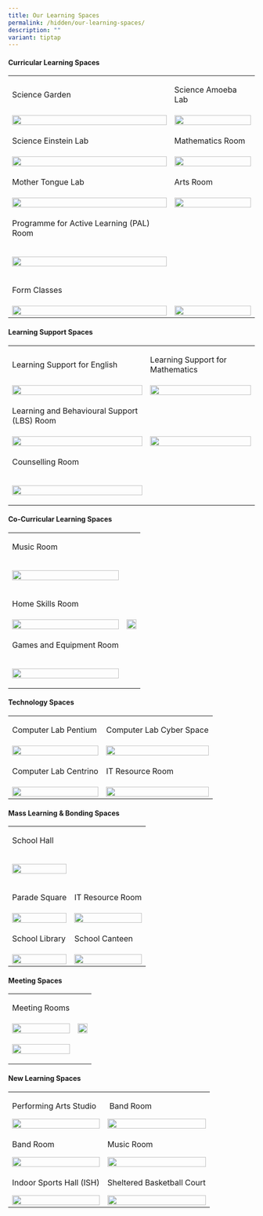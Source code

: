 ```yaml
---
title: Our Learning Spaces
permalink: /hidden/our-learning-spaces/
description: ""
variant: tiptap
---
```

<h4><strong>Curricular Learning Spaces</strong></h4>
<table style="minWidth: 50px">
<colgroup>
<col>
<col>
</colgroup>
<tbody>
<tr>
<td rowspan="1" colspan="1">
<p>Science Garden</p>
</td>
<td rowspan="1" colspan="1">
<p>Science Amoeba Lab</p>
</td>
</tr>
<tr>
<td rowspan="1" colspan="1">
<div class="isomer-image-wrapper">
<img style="width: 100%" height="auto" width="100%" src="/images/ols1.jpg">
</div>
</td>
<td rowspan="1" colspan="1">
<div class="isomer-image-wrapper">
<img style="width: 100%" height="auto" width="100%" src="/images/ols2.jpg">
</div>
</td>
</tr>
<tr>
<td rowspan="1" colspan="1">
<p>Science Einstein Lab</p>
</td>
<td rowspan="1" colspan="1">
<p>Mathematics Room</p>
</td>
</tr>
<tr>
<td rowspan="1" colspan="1">
<div class="isomer-image-wrapper">
<img style="width: 100%" height="auto" width="100%" src="/images/ols3.jpg">
</div>
</td>
<td rowspan="1" colspan="1">
<div class="isomer-image-wrapper">
<img style="width: 100%" height="auto" width="100%" src="/images/ols4.jpg">
</div>
</td>
</tr>
<tr>
<td rowspan="1" colspan="1">
<p>Mother Tongue Lab</p>
</td>
<td rowspan="1" colspan="1">
<p>Arts Room</p>
</td>
</tr>
<tr>
<td rowspan="1" colspan="1">
<div class="isomer-image-wrapper">
<img style="width: 100%" height="auto" width="100%" src="/images/ols5.jpg">
</div>
</td>
<td rowspan="1" colspan="1">
<div class="isomer-image-wrapper">
<img style="width: 100%" height="auto" width="100%" src="/images/ols6.jpg">
</div>
</td>
</tr>
<tr>
<td rowspan="1" colspan="1">
<p>Programme for Active Learning (PAL) Room</p>
</td>
<td rowspan="1" colspan="1">
<p>&nbsp;</p>
</td>
</tr>
<tr>
<td rowspan="1" colspan="1">
<div class="isomer-image-wrapper">
<img style="width: 100%" height="auto" width="100%" src="/images/ols7.jpg">
</div>
</td>
<td rowspan="1" colspan="1">
<p>&nbsp;</p>
</td>
</tr>
<tr>
<td rowspan="1" colspan="1">
<p>Form Classes</p>
</td>
<td rowspan="1" colspan="1">
<p>&nbsp;</p>
</td>
</tr>
<tr>
<td rowspan="1" colspan="1">
<div class="isomer-image-wrapper">
<img style="width: 100%" height="auto" width="100%" src="/images/ols8.jpg">
</div>
</td>
<td rowspan="1" colspan="1">
<div class="isomer-image-wrapper">
<img style="width: 100%" height="auto" width="100%" src="/images/ols9.jpg">
</div>
</td>
</tr>
</tbody>
</table>
<h4><strong>Learning Support Spaces</strong></h4>
<table style="minWidth: 50px">
<colgroup>
<col>
<col>
</colgroup>
<tbody>
<tr>
<td rowspan="1" colspan="1">
<p>Learning Support for English</p>
</td>
<td rowspan="1" colspan="1">
<p>Learning Support for Mathematics</p>
</td>
</tr>
<tr>
<td rowspan="1" colspan="1">
<div class="isomer-image-wrapper">
<img style="width: 100%" height="auto" width="100%" src="/images/ols10.jpg">
</div>
</td>
<td rowspan="1" colspan="1">
<div class="isomer-image-wrapper">
<img style="width: 100%" height="auto" width="100%" src="/images/ols11.jpg">
</div>
</td>
</tr>
<tr>
<td rowspan="1" colspan="1">
<p>Learning and Behavioural Support (LBS) Room</p>
</td>
<td rowspan="1" colspan="1">
<p>&nbsp;</p>
</td>
</tr>
<tr>
<td rowspan="1" colspan="1">
<div class="isomer-image-wrapper">
<img style="width: 100%" height="auto" width="100%" src="/images/ols12.jpg">
</div>
</td>
<td rowspan="1" colspan="1">
<div class="isomer-image-wrapper">
<img style="width: 100%" height="auto" width="100%" src="/images/ols13.jpg">
</div>
</td>
</tr>
<tr>
<td rowspan="1" colspan="1">
<p>Counselling Room</p>
</td>
<td rowspan="1" colspan="1">
<p>&nbsp;</p>
</td>
</tr>
<tr>
<td rowspan="1" colspan="1">
<div class="isomer-image-wrapper">
<img style="width: 100%" height="auto" width="100%" src="/images/ols14.jpg">
</div>
</td>
<td rowspan="1" colspan="1">
<p>&nbsp;</p>
</td>
</tr>
</tbody>
</table>
<h4><strong>Co-Curricular Learning Spaces</strong></h4>
<table style="minWidth: 50px">
<colgroup>
<col>
<col>
</colgroup>
<tbody>
<tr>
<td rowspan="1" colspan="1">
<p>Music Room</p>
</td>
<td rowspan="1" colspan="1">
<p>&nbsp;</p>
</td>
</tr>
<tr>
<td rowspan="1" colspan="1">
<div class="isomer-image-wrapper">
<img style="width: 100%" height="auto" width="100%" src="/images/ols15.jpg">
</div>
</td>
<td rowspan="1" colspan="1">
<p>&nbsp;</p>
</td>
</tr>
<tr>
<td rowspan="1" colspan="1">
<p>Home Skills Room</p>
</td>
<td rowspan="1" colspan="1">
<p>&nbsp;</p>
</td>
</tr>
<tr>
<td rowspan="1" colspan="1">
<div class="isomer-image-wrapper">
<img style="width: 100%" height="auto" width="100%" src="/images/ols16.jpg">
</div>
</td>
<td rowspan="1" colspan="1">
<div class="isomer-image-wrapper">
<img style="width: 100%" height="auto" width="100%" src="/images/ols17.jpg">
</div>
</td>
</tr>
<tr>
<td rowspan="1" colspan="1">
<p>Games and Equipment Room</p>
</td>
<td rowspan="1" colspan="1">
<p>&nbsp;</p>
</td>
</tr>
<tr>
<td rowspan="1" colspan="1">
<div class="isomer-image-wrapper">
<img style="width: 100%" height="auto" width="100%" src="/images/ols18.jpg">
</div>
</td>
<td rowspan="1" colspan="1">
<p>&nbsp;</p>
</td>
</tr>
</tbody>
</table>
<h4><strong>Technology Spaces</strong></h4>
<table style="minWidth: 50px">
<colgroup>
<col>
<col>
</colgroup>
<tbody>
<tr>
<td rowspan="1" colspan="1">
<p>Computer Lab Pentium</p>
</td>
<td rowspan="1" colspan="1">
<p>Computer Lab Cyber Space</p>
</td>
</tr>
<tr>
<td rowspan="1" colspan="1">
<div class="isomer-image-wrapper">
<img style="width: 100%" height="auto" width="100%" src="/images/ols19.jpg">
</div>
</td>
<td rowspan="1" colspan="1">
<div class="isomer-image-wrapper">
<img style="width: 100%" height="auto" width="100%" src="/images/ols20.jpg">
</div>
</td>
</tr>
<tr>
<td rowspan="1" colspan="1">
<p>Computer Lab Centrino</p>
</td>
<td rowspan="1" colspan="1">
<p>IT Resource Room</p>
</td>
</tr>
<tr>
<td rowspan="1" colspan="1">
<div class="isomer-image-wrapper">
<img style="width: 100%" height="auto" width="100%" src="/images/ols21.jpg">
</div>
</td>
<td rowspan="1" colspan="1">
<div class="isomer-image-wrapper">
<img style="width: 100%" height="auto" width="100%" src="/images/ols22.jpg">
</div>
</td>
</tr>
</tbody>
</table>
<h4><strong>Mass Learning &amp; Bonding Spaces</strong></h4>
<table style="minWidth: 50px">
<colgroup>
<col>
<col>
</colgroup>
<tbody>
<tr>
<td rowspan="1" colspan="1">
<p>School Hall</p>
</td>
<td rowspan="1" colspan="1">
<p>&nbsp;</p>
</td>
</tr>
<tr>
<td rowspan="1" colspan="1">
<div class="isomer-image-wrapper">
<img style="width: 100%" height="auto" width="100%" src="/images/ols23.jpg">
</div>
</td>
<td rowspan="1" colspan="1">
<p>&nbsp;</p>
</td>
</tr>
<tr>
<td rowspan="1" colspan="1">
<p>Parade Square</p>
</td>
<td rowspan="1" colspan="1">
<p>IT Resource Room</p>
</td>
</tr>
<tr>
<td rowspan="1" colspan="1">
<div class="isomer-image-wrapper">
<img style="width: 100%" height="auto" width="100%" src="/images/ols24.jpg">
</div>
</td>
<td rowspan="1" colspan="1">
<div class="isomer-image-wrapper">
<img style="width: 100%" height="auto" width="100%" src="/images/ols25.jpg">
</div>
</td>
</tr>
<tr>
<td rowspan="1" colspan="1">
<p>School Library</p>
</td>
<td rowspan="1" colspan="1">
<p>School Canteen</p>
</td>
</tr>
<tr>
<td rowspan="1" colspan="1">
<div class="isomer-image-wrapper">
<img style="width: 100%" height="auto" width="100%" src="/images/ols26.jpg">
</div>
</td>
<td rowspan="1" colspan="1">
<div class="isomer-image-wrapper">
<img style="width: 100%" height="auto" width="100%" src="/images/ols27.jpg">
</div>
</td>
</tr>
</tbody>
</table>
<h4><strong>Meeting Spaces</strong></h4>
<table style="minWidth: 50px">
<colgroup>
<col>
<col>
</colgroup>
<tbody>
<tr>
<td rowspan="1" colspan="1">
<p>Meeting Rooms</p>
</td>
<td rowspan="1" colspan="1">
<p>&nbsp;</p>
</td>
</tr>
<tr>
<td rowspan="1" colspan="1">
<div class="isomer-image-wrapper">
<img style="width: 100%" height="auto" width="100%" src="/images/ols28.jpg">
</div>
</td>
<td rowspan="1" colspan="1">
<div class="isomer-image-wrapper">
<img style="width: 100%" height="auto" width="100%" src="/images/ols29.jpg">
</div>
</td>
</tr>
<tr>
<td rowspan="1" colspan="1">
<div class="isomer-image-wrapper">
<img style="width: 100%" height="auto" width="100%" src="/images/ols30.jpg">
</div>
</td>
<td rowspan="1" colspan="1">
<p>&nbsp;</p>
</td>
</tr>
</tbody>
</table>
<h4><strong>New Learning Spaces</strong></h4>
<table style="minWidth: 50px">
<colgroup>
<col>
<col>
</colgroup>
<tbody>
<tr>
<td rowspan="1" colspan="1">
<p>Performing Arts Studio</p>
<div class="isomer-image-wrapper">
<img style="width: 100%" height="auto" width="100%" alt="" src="/images/20230802_161502.jpg">
</div>
</td>
<td rowspan="1" colspan="1">
<p>&nbsp;Band Room</p>
<div class="isomer-image-wrapper">
<img style="width: 100%" height="auto" width="100%" alt="" src="/images/20230802_161844.jpg">
</div>
</td>
</tr>
<tr>
<td rowspan="1" colspan="1">
<p>Band Room</p>
<div class="isomer-image-wrapper">
<img style="width: 100%" height="auto" width="100%" alt="" src="/images/20230802_161934.jpg">
</div>
</td>
<td rowspan="1" colspan="1">
<p>Music Room</p>
<div class="isomer-image-wrapper">
<img style="width: 100%" height="auto" width="100%" alt="" src="/images/20230802_162205.jpg">
</div>
</td>
</tr>
<tr>
<td rowspan="1" colspan="1">
<p>Indoor Sports Hall (ISH)</p>
<div class="isomer-image-wrapper">
<img style="width: 100%" height="auto" width="100%" alt="" src="/images/20230802_162706.jpg">
</div>
</td>
<td rowspan="1" colspan="1">
<p>Sheltered Basketball Court</p>
<div class="isomer-image-wrapper">
<img style="width: 100%" height="auto" width="100%" alt="" src="/images/20230802_162840.jpg">
</div>
</td>
</tr>
</tbody>
</table>
<h4></h4>
<p></p>